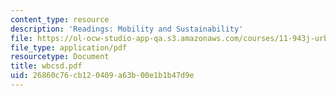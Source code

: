 ```yaml
---
content_type: resource
description: 'Readings: Mobility and Sustainability'
file: https://ol-ocw-studio-app-qa.s3.amazonaws.com/courses/11-943j-urban-transportation-land-use-and-the-environment-spring-2002/26860c76cb120409a63b00e1b1b47d9e_wbcsd.pdf
file_type: application/pdf
resourcetype: Document
title: wbcsd.pdf
uid: 26860c76-cb12-0409-a63b-00e1b1b47d9e
---
```

